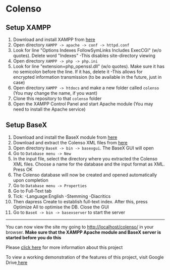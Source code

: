 # Colenso

## Setup XAMPP
1. Download and install XAMPP from <a href="https://www.apachefriends.org/index.html">here</a>
2. Open directory `XAMPP -> apache -> conf -> httpd.conf`
3. Look for line "Options Indexes FollowSymLinks Includes ExecCGI" (w/o quotes). Delete word "Indexes"
	-This disables site-directory viewing
4. Open directory `XAMPP -> php -> php.ini`
5. Look for line "extension=php_openssl.dll" (w/o quotes). Make sure it has no semicolon before the line. If it has, delete it
	-This allows for encrypted information transmission (to be available in the future, just in case)
6. Open directory `XAMPP -> htdocs` and make a new folder called `colenso` (You may change the name, if you want)
7. Clone this repository to that `colenso` folder
8. Open the XAMPP Control Panel and start Apache module (You may need to install the Apache service)

## Setup BaseX
1. Download and install the BaseX module from <a href="http://basex.org/products/download/all-downloads/">here</a>
2. Download and extract the Colenso XML files from <a href="http://ecs.victoria.ac.nz/foswiki/pub/Courses/SWEN303_2016T1/Assignments/Colenso_TEIs.zip">here</a>
3. Open directory `BaseX -> bin -> basexgui`. The BaseX GUI will open
4. Go to `Database menu -> New`
5. In the input file, select the directory where you extracted the Colenso XML files. Choose a name for the database and the input format as XML. Press OK
6. The Colenso database will now be created and opened automatically upon completion
7. Go to `Database menu -> Properties`
8. Go to Full-Text tab
9. Tick:
	-Language:English
	-Stemming
	-Diacritics
10. Then dapress Create to establish full-text index. After this, press Optimize All to optimise the DB. Close the GUI
11. Go to `BaseX -> bin -> basexserver` to start the server

- - - -

You can now view the site my going to <a href="https://www.localhost/colenso">http://localhost/colenso/</a> in your browser. <strong>Make sure that the XAMPP Apache module and BaseX server is started before you do this</strong>

Please <a href="http://ecs.victoria.ac.nz/Courses/SWEN303_2016T1/Assignments">click here</a> for more information about this project

To view a working demonstration of the features of this project, visit Google Drive<a href="https://drive.google.com/file/d/0B6WmKGfecjMXVmZkRTlYQkFfVVU/view?usp=sharing"> here</a>

